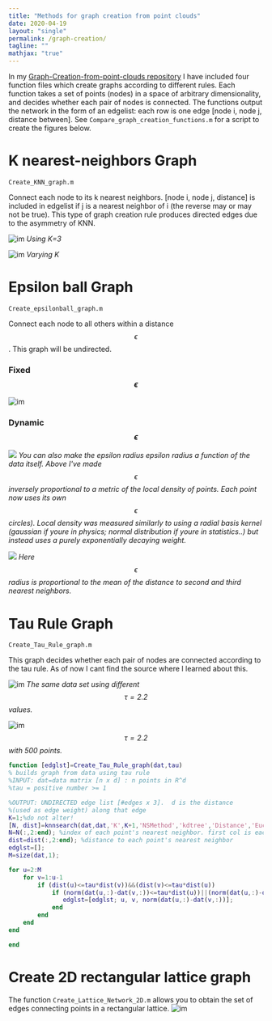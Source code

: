 ```yaml
--- 
title: "Methods for graph creation from point clouds"
date: 2020-04-19
layout: "single"
permalink: /graph-creation/
tagline: ""
mathjax: "true"
---
```


In my [Graph-Creation-from-point-clouds repository](https://github.com/M-Lin-DM/Graph-Creation-from-point-clouds) I have included four function files which create graphs according to different rules. Each function takes a set of points (nodes) in a space of arbitrary dimensionality, and decides whether each pair of nodes is connected. The functions output the network in the form of an edgelist: each row is one edge [node i, node j, distance between].
See `Compare_graph_creation_functions.m` for a script to create the figures below.


# K nearest-neighbors Graph
`Create_KNN_graph.m`

Connect each node to its k nearest neighbors. [node i, node j, distance] is included in edgelist if j is a nearest neighbor of i (the reverse may or may not be true). This type of graph creation rule produces directed edges due to the asymmetry of KNN.

![im](/images/graph-creation/KNNk3.jpg)
*Using K=3*

![im](/images/graph-creation/K_sweep.png)
*Varying K*
# Epsilon ball Graph
`Create_epsilonball_graph.m`

Connect each node to all others within a distance $$\epsilon$$. This graph will be undirected. 

### Fixed $$\epsilon$$
![im](/images/graph-creation/epsilon_sweep.png)

### Dynamic $$\epsilon$$
![](/images/graph-creation/eps_graph2.jpg)
*You can also make the epsilon radius epsilon radius a function of the data itself. Above I've made $$\epsilon$$ inversely proportional to a metric of the local density of points. Each point now uses its own $$\epsilon$$ circles). Local density was measured similarly to using a radial basis kernel (gaussian if youre in physics; normal distribution if youre in statistics..) but instead uses a purely exponentially decaying weight.*


![](/images/graph-creation/eps_graph.jpg)
*Here $$\epsilon$$ radius is proportional to the mean of the distance to second and third nearest neighbors.*

# Tau Rule Graph
`Create_Tau_Rule_graph.m`

This graph decides whether each pair of nodes are connected according to the tau rule. As of now I cant find the source where I learned about this.

![im](/images/graph-creation/tau_Sweep.png)
*The same data set using different $$\tau =2.2$$ values.*

![im](/images/graph-creation/tau2pt2.jpg)
*$$\tau =2.2$$ with 500 points.*

```matlab
function [edglst]=Create_Tau_Rule_graph(dat,tau)
% builds graph from data using tau rule
%INPUT: dat=data matrix [n x d] : n points in R^d
%tau = positive number >= 1

%OUTPUT: UNDIRECTED edge list [#edges x 3].  d is the distance
%(used as edge weight) along that edge
K=1;%do not alter!
[N, dist]=knnsearch(dat,dat,'K',K+1,'NSMethod','kdtree','Distance','Euclidean');%NOTE: nearest neighbor sets are not necessarily symmetric
N=N(:,2:end); %index of each point's nearest neighbor. first col is each point itself
dist=dist(:,2:end); %distance to each point's nearest neighbor
edglst=[];
M=size(dat,1);

for u=2:M
    for v=1:u-1
        if (dist(u)<=tau*dist(v))&&(dist(v)<=tau*dist(u))
            if (norm(dat(u,:)-dat(v,:))<=tau*dist(u))||(norm(dat(u,:)-dat(v,:))<=tau*dist(v))
               edglst=[edglst; u, v, norm(dat(u,:)-dat(v,:))];
            end
        end
    end
end

end
```

# Create 2D rectangular lattice graph
The function `Create_Lattice_Network_2D.m` allows you to obtain the set of edges connecting points in a rectangular lattice.
![im](/images/graph-creation/int_sweep_2Dlattice.png)
